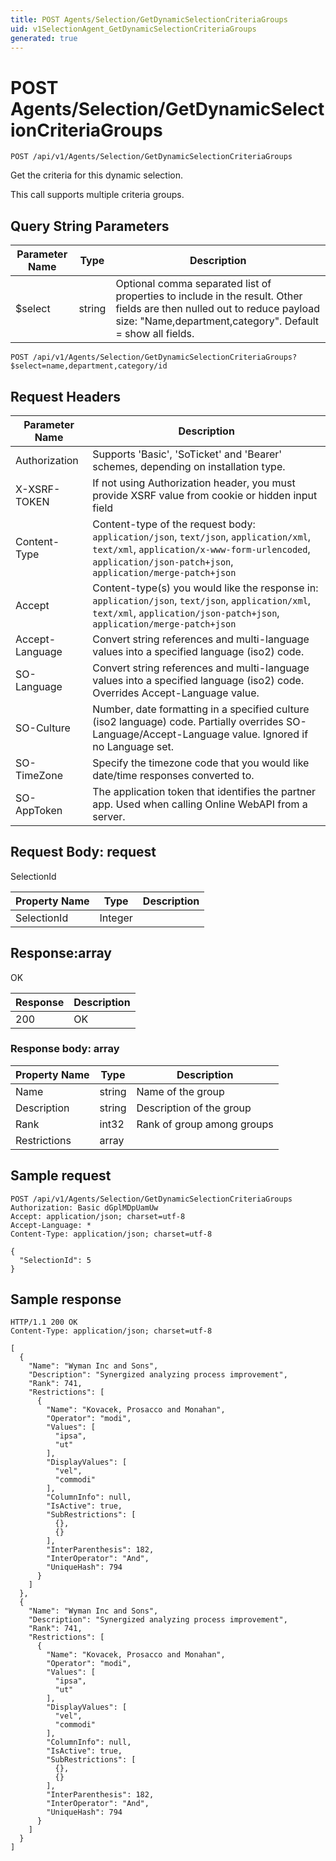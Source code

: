 ```yaml
---
title: POST Agents/Selection/GetDynamicSelectionCriteriaGroups
uid: v1SelectionAgent_GetDynamicSelectionCriteriaGroups
generated: true
---
```


# POST Agents/Selection/GetDynamicSelectionCriteriaGroups

```http
POST /api/v1/Agents/Selection/GetDynamicSelectionCriteriaGroups
```

Get the criteria for this dynamic selection.


This call supports multiple criteria groups.






## Query String Parameters

| Parameter Name | Type |  Description |
|----------------|------|--------------|
| $select | string |  Optional comma separated list of properties to include in the result. Other fields are then nulled out to reduce payload size: "Name,department,category". Default = show all fields. |

```http
POST /api/v1/Agents/Selection/GetDynamicSelectionCriteriaGroups?$select=name,department,category/id
```


## Request Headers

| Parameter Name | Description |
|----------------|-------------|
| Authorization  | Supports 'Basic', 'SoTicket' and 'Bearer' schemes, depending on installation type. |
| X-XSRF-TOKEN   | If not using Authorization header, you must provide XSRF value from cookie or hidden input field |
| Content-Type | Content-type of the request body: `application/json`, `text/json`, `application/xml`, `text/xml`, `application/x-www-form-urlencoded`, `application/json-patch+json`, `application/merge-patch+json` |
| Accept         | Content-type(s) you would like the response in: `application/json`, `text/json`, `application/xml`, `text/xml`, `application/json-patch+json`, `application/merge-patch+json` |
| Accept-Language | Convert string references and multi-language values into a specified language (iso2) code. |
| SO-Language | Convert string references and multi-language values into a specified language (iso2) code. Overrides Accept-Language value. |
| SO-Culture | Number, date formatting in a specified culture (iso2 language) code. Partially overrides SO-Language/Accept-Language value. Ignored if no Language set. |
| SO-TimeZone | Specify the timezone code that you would like date/time responses converted to. |
| SO-AppToken | The application token that identifies the partner app. Used when calling Online WebAPI from a server. |

## Request Body: request 

SelectionId 

| Property Name | Type |  Description |
|----------------|------|--------------|
| SelectionId | Integer |  |

## Response:array

OK

| Response | Description |
|----------------|-------------|
| 200 | OK |

### Response body: array

| Property Name | Type |  Description |
|----------------|------|--------------|
| Name | string | Name of the group |
| Description | string | Description of the group |
| Rank | int32 | Rank of group among groups |
| Restrictions | array |  |

## Sample request

```http!
POST /api/v1/Agents/Selection/GetDynamicSelectionCriteriaGroups
Authorization: Basic dGplMDpUamUw
Accept: application/json; charset=utf-8
Accept-Language: *
Content-Type: application/json; charset=utf-8

{
  "SelectionId": 5
}
```

## Sample response

```http_
HTTP/1.1 200 OK
Content-Type: application/json; charset=utf-8

[
  {
    "Name": "Wyman Inc and Sons",
    "Description": "Synergized analyzing process improvement",
    "Rank": 741,
    "Restrictions": [
      {
        "Name": "Kovacek, Prosacco and Monahan",
        "Operator": "modi",
        "Values": [
          "ipsa",
          "ut"
        ],
        "DisplayValues": [
          "vel",
          "commodi"
        ],
        "ColumnInfo": null,
        "IsActive": true,
        "SubRestrictions": [
          {},
          {}
        ],
        "InterParenthesis": 182,
        "InterOperator": "And",
        "UniqueHash": 794
      }
    ]
  },
  {
    "Name": "Wyman Inc and Sons",
    "Description": "Synergized analyzing process improvement",
    "Rank": 741,
    "Restrictions": [
      {
        "Name": "Kovacek, Prosacco and Monahan",
        "Operator": "modi",
        "Values": [
          "ipsa",
          "ut"
        ],
        "DisplayValues": [
          "vel",
          "commodi"
        ],
        "ColumnInfo": null,
        "IsActive": true,
        "SubRestrictions": [
          {},
          {}
        ],
        "InterParenthesis": 182,
        "InterOperator": "And",
        "UniqueHash": 794
      }
    ]
  }
]
```